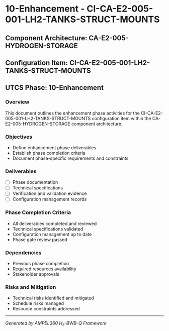 # 10-Enhancement - CI-CA-E2-005-001-LH2-TANKS-STRUCT-MOUNTS

## Component Architecture: CA-E2-005-HYDROGEN-STORAGE
## Configuration Item: CI-CA-E2-005-001-LH2-TANKS-STRUCT-MOUNTS
## UTCS Phase: 10-Enhancement

### Overview
This document outlines the enhancement phase activities for the CI-CA-E2-005-001-LH2-TANKS-STRUCT-MOUNTS configuration item within the CA-E2-005-HYDROGEN-STORAGE component architecture.

### Objectives
- Define enhancement phase deliverables
- Establish phase completion criteria
- Document phase-specific requirements and constraints

### Deliverables
- [ ] Phase documentation
- [ ] Technical specifications
- [ ] Verification and validation evidence
- [ ] Configuration management records

### Phase Completion Criteria
- All deliverables completed and reviewed
- Technical specifications validated
- Configuration management up to date
- Phase gate review passed

### Dependencies
- Previous phase completion
- Required resources availability
- Stakeholder approvals

### Risks and Mitigation
- Technical risks identified and mitigated
- Schedule risks managed
- Resource constraints addressed

---
*Generated by AMPEL360 H₂-BWB-Q Framework*
